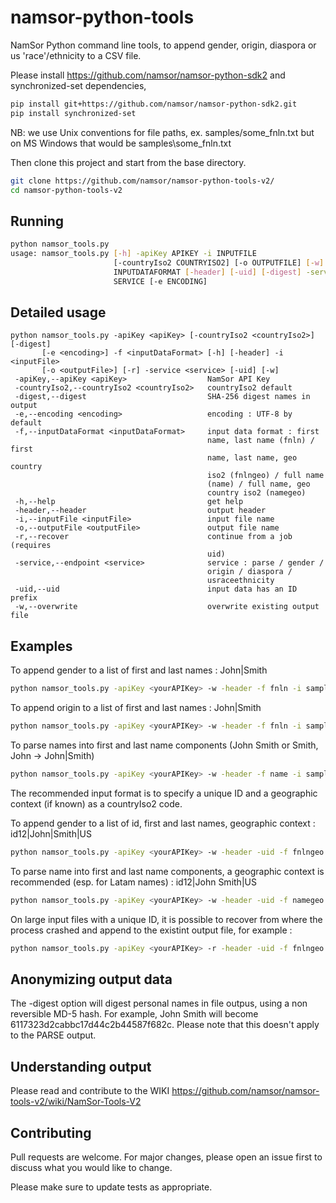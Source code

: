 # namsor-python-tools
NamSor Python command line tools, to append gender, origin, diaspora or us 'race'/ethnicity to a CSV file.

Please install https://github.com/namsor/namsor-python-sdk2 and synchronized-set dependencies, 

```bash
pip install git+https://github.com/namsor/namsor-python-sdk2.git
pip install synchronized-set
```
NB: we use Unix conventions for file paths, ex. samples/some_fnln.txt but on MS Windows that would be samples\some_fnln.txt

Then clone this project and start from the base directory. 
```bash
git clone https://github.com/namsor/namsor-python-tools-v2/
cd namsor-python-tools-v2
```

## Running

```bash
python namsor_tools.py
usage: namsor_tools.py [-h] -apiKey APIKEY -i INPUTFILE
                       [-countryIso2 COUNTRYISO2] [-o OUTPUTFILE] [-w] [-r] -f
                       INPUTDATAFORMAT [-header] [-uid] [-digest] -service
                       SERVICE [-e ENCODING]
```			   

## Detailed usage		  

```	
python namsor_tools.py -apiKey <apiKey> [-countryIso2 <countryIso2>] [-digest]
       [-e <encoding>] -f <inputDataFormat> [-h] [-header] -i <inputFile>
       [-o <outputFile>] [-r] -service <service> [-uid] [-w]
 -apiKey,--apiKey <apiKey>                  NamSor API Key
 -countryIso2,--countryIso2 <countryIso2>   countryIso2 default
 -digest,--digest                           SHA-256 digest names in output
 -e,--encoding <encoding>                   encoding : UTF-8 by default
 -f,--inputDataFormat <inputDataFormat>     input data format : first
                                            name, last name (fnln) / first
                                            name, last name, geo country
                                            iso2 (fnlngeo) / full name
                                            (name) / full name, geo
                                            country iso2 (namegeo)
 -h,--help                                  get help
 -header,--header                           output header
 -i,--inputFile <inputFile>                 input file name
 -o,--outputFile <outputFile>               output file name
 -r,--recover                               continue from a job (requires
                                            uid)
 -service,--endpoint <service>              service : parse / gender /
                                            origin / diaspora /
                                            usraceethnicity
 -uid,--uid                                 input data has an ID prefix
 -w,--overwrite                             overwrite existing output file
```

## Examples

To append gender to a list of first and last names : John|Smith

```bash
python namsor_tools.py -apiKey <yourAPIKey> -w -header -f fnln -i samples/some_fnln.txt -service gender
```

To append origin to a list of first and last names : John|Smith

```bash
python namsor_tools.py -apiKey <yourAPIKey> -w -header -f fnln -i samples/some_fnln.txt -service origin
```

To parse names into first and last name components (John Smith or Smith, John -> John|Smith)

```bash
python namsor_tools.py -apiKey <yourAPIKey> -w -header -f name -i samples/some_name.txt -service parse
```

The recommended input format is to specify a unique ID and a geographic context (if known) as a countryIso2 code. 

To append gender to a list of id, first and last names, geographic context : id12|John|Smith|US

```bash
python namsor_tools.py -apiKey <yourAPIKey> -w -header -uid -f fnlngeo -i samples/some_idfnlngeo.txt -service gender
```
To parse name into first and last name components, a geographic context is recommended (esp. for Latam names) : id12|John Smith|US

```bash
python namsor_tools.py -apiKey <yourAPIKey> -w -header -uid -f namegeo -i samples/some_idnamegeo.txt -service parse
```
On large input files with a unique ID, it is possible to recover from where the process crashed and append to the existint output file, for example :

```bash
python namsor_tools.py -apiKey <yourAPIKey> -r -header -uid -f fnlngeo -i samples/some_idfnlngeo.txt -service gender
```
## Anonymizing output data
The -digest option will digest personal names in file outpus, using a non reversible MD-5 hash. For example, John Smith will become 6117323d2cabbc17d44c2b44587f682c.
Please note that this doesn't apply to the PARSE output. 

## Understanding output
Please read and contribute to the WIKI
https://github.com/namsor/namsor-tools-v2/wiki/NamSor-Tools-V2

## Contributing
Pull requests are welcome. For major changes, please open an issue first to discuss what you would like to change.

Please make sure to update tests as appropriate.
